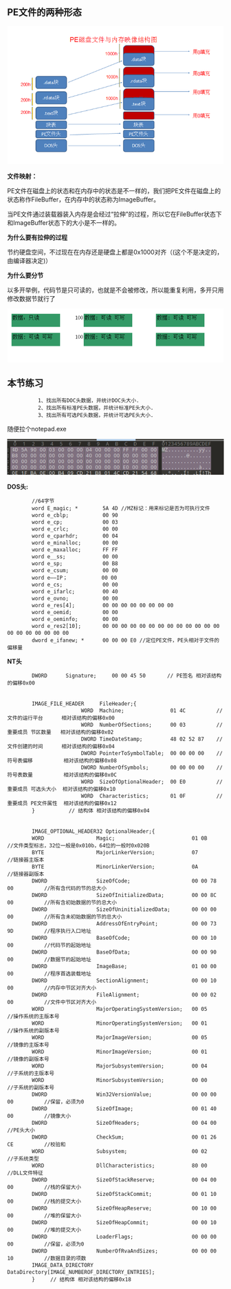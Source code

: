 PE文件的两种形态
---
![](https://raw.githubusercontent.com/Whitebird0/tuchuang/main/QQ%E6%88%AA%E5%9B%BE20211104161017.png)

**文件映射：**

PE文件在磁盘上的状态和在内存中的状态是不一样的，我们把PE文件在磁盘上的状态称作FileBuffer，在内存中的状态称为ImageBuffer。

当PE文件通过装载器装入内存是会经过“拉伸”的过程，所以它在FileBuffer状态下和ImageBuffer状态下的大小是不一样的。

**为什么要有拉伸的过程**

节约硬盘空间，不过现在在内存还是硬盘上都是0x1000对齐（(这个不是决定的，由编译器决定)）

**为什么要分节**

以多开举例，代码节是只可读的，也就是不会被修改，所以能重复利用，多开只用修改数据节就行了

![](https://raw.githubusercontent.com/Whitebird0/tuchuang/main/QQ%E6%88%AA%E5%9B%BE20211104161303.png)


本节练习
---
	
              1、找出所有DOC头数据，并统计DOC头大小.
              2、找出所有标准PE头数据，并统计标准PE头大小.
              3、找出所有可选PE头数据，并统计可选PE头大小.

随便拉个notepad.exe

![](https://raw.githubusercontent.com/Whitebird0/tuchuang/main/QQ%E6%88%AA%E5%9B%BE20211104172649.png)

**DOS头:**        

            //64字节
            word E_magic; *        5A 4D //MZ标记：用来标记是否为可执行文件
            word e_cblp;           00 90
            word e_cp;             00 03
            word e_crlc;           00 00
            word e_cparhdr;        00 04
            word e_minalloc;       00 00
            word e_maxalloc;       FF FF
            word e__ss;            00 00
            word e_sp;             00 B8
            word e_csum;           00 00
            word e——IP；           00 00
            word e_cs;             00 00
            word e_ifarlc;         00 40
            word e_ovno;           00 00
            word e_res[4];         00 00 00 00 00 00 00 00
            word e_oemid;          00 00
            word e_oeminfo;        00 00
            word e_res2[10];       00 00 00 00 00 00 00 00 00 00 00 00 00 00 00 00 00 00 00 00     
            dword e_ifanew; *      00 00 00 E0 //定位PE文件，PE头相对于文件的偏移量

**NT头**

            DWORD      Signature;     00 00 45 50       // PE签名 相对该结构的偏移0x00
            
            
            IMAGE_FILE_HEADER     FileHeader;{
                            WORD  Machine;               01 4C          // 文件的运行平台      相对该结构的偏移0x00
                            WORD  NumberOfSections;      00 03          // 重要成员 节区数量   相对该结构的偏移0x02
                            DWORD TimeDateStamp;         48 02 52 87    // 文件创建的时间      相对该结构的偏移0x04
                            DWORD PointerToSymbolTable;  00 00 00 00    // 符号表偏移          相对该结构的偏移0x08
                            DWORD NumberOfSymbols;       00 00 00 00    // 符号表数量          相对该结构的偏移0x0C
                            WORD  SizeOfOptionalHeader;  00 E0          // 重要成员 可选头大小  相对该结构的偏移0x10
                            WORD  Characteristics;       01 0F          // 重要成员 PE文件属性  相对该结构的偏移0x12
            }           // 结构体 相对该结构的偏移0x04
            
            
            IMAGE_OPTIONAL_HEADER32 OptionalHeader;{
            WORD                 Magic;                         01 0B                //文件类型标志，32位一般是0x010b，64位的一般时0x020B       
            BYTE                 MajorLinkerVersion;            07                   //链接器主版本                                           
            BYTE                 MinorLinkerVersion;            0A                   //链接器副版本                                           
            DWORD                SizeOfCode;                    00 00 78 00          //所有含代码的节的总大小                                  
            DWORD                SizeOfInitializedData;         00 00 8C 00          //所有含初始数据的节的总大小                               
            DWORD                SizeOfUninitializedData;       00 00 00 00          //所有含未初始数据的节的总大小        
            DWORD                AddressOfEntryPoint;           00 00 73 9D          //程序执行入口地址                
            DWORD                BaseOfCode;                    00 00 10 00          //代码节的起始地址                
            DWORD                BaseOfData;                    00 00 90 00          //数据节的起始地址               
            DWORD                ImageBase;                     01 00 00 00          //程序首选装载地址                
            DWORD                SectionAlignment;              00 00 10 00          //内存中节区对齐大小              
            DWORD                FileAlignment;                 00 00 02 00          //文件中节区对齐大小              
            WORD                 MajorOperatingSystemVersion;   00 05                //操作系统的主版本号              
            WORD                 MinorOperatingSystemVersion;   00 01                //操作系统的副版本号             
            WORD                 MajorImageVersion;             00 05                //镜像的主版本号               
            WORD                 MinorImageVersion;             00 01                //镜像的副版本号                  
            WORD                 MajorSubsystemVersion;         00 04                //子系统的主版本号                
            WORD                 MinorSubsystemVersion;         00 00                //子系统的副版本号                
            DWORD                Win32VersionValue;             00 00 00 00          //保留，必须为0                   
            DWORD                SizeOfImage;                   00 01 40 00          //镜像大小                       
            DWORD                SizeOfHeaders;                 00 04 00             //PE头大小                    
            DWORD                CheckSum;                      00 01 26 CE          //校验和                     
            WORD                 Subsystem;                     00 02                //子系统类型                 
            WORD                 DllCharacteristics;            80 00                //DLL文件特征
            DWORD                SizeOfStackReserve;            00 04 00 00          //栈的保留大小                 
            DWORD                SizeOfStackCommit;             00 01 10 00          //栈的提交大小                 
            DWORD                SizeOfHeapReserve;             00 10 00 00          //堆的保留大小                 
            DWORD                SizeOfHeapCommit;              00 00 10 00          //堆的提交大小                 
            DWORD                LoaderFlags;                   00 00 00 00          //保留，必须为0                
            DWORD                NumberOfRvaAndSizes;           00 00 00 10          //数据目录的项数              
            IMAGE_DATA_DIRECTORY DataDirectory[IMAGE_NUMBEROF_DIRECTORY_ENTRIES];
            }     // 结构体 相对该结构的偏移0x18
             
           
